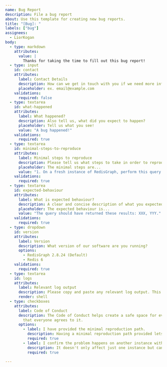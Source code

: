 ```yaml
---
name: Bug Report
description: File a bug report
about: Use this template for creating new bug reports.
title: "[Bug]: "
labels: ["bug"]
assignees:
  - LiorKogan
body:
  - type: markdown
    attributes:
      value: |
        Thanks for taking the time to fill out this bug report!
  - type: input
    id: contact
    attributes:
      label: Contact Details
      description: How can we get in touch with you if we need more info?
      placeholder: ex. email@example.com
    validations:
      required: false
  - type: textarea
    id: what-happened
    attributes:
      label: What happened?
      description: Also tell us, what did you expect to happen?
      placeholder: Tell us what you see!
      value: "A bug happened!"
    validations:
      required: true
  - type: textarea
    id: minimal-steps-to-reproduce
    attributes:
      label: Minimal steps to reproduce
      description: Please tell us what steps to take in order to reproduce this problem quickly.
      placeholder: The minimal steps are...
      value: "1. On a fresh instance of RedisGraph, perform this query X."
    validations:
      required: true
  - type: textarea
    id: expected-behaviour
    attributes:
      label: What is expected behaviour?
      description: A clear and concise description of what you expected to happen.
      placeholder: The expected behaviour is...
      value: "The query should have returned these results: XXX, YYY."
    validations:
      required: true
  - type: dropdown
    id: version
    attributes:
      label: Version
      description: What version of our software are you running?
      options:
        - RedisGraph 2.8.24 (Default)
        - Redis 6
    validations:
      required: true
  - type: textarea
    id: logs
    attributes:
      label: Relevant log output
      description: Please copy and paste any relevant log output. This will be automatically formatted into code, so no need for backticks.
      render: shell
  - type: checkboxes
    attributes:
      label: Code of Conduct
      description: The Code of Conduct helps create a safe space for everyone. We require
        that everyone agrees to it.
      options:
        - label: I have provided the minimal reproduction path.
          description: Having a minimal reproduction path provided lets us help much faster.
          required: true
        - label: I confirm the problem happens on another instance with the same state.
          description: It doesn't only affect just one instance but can be easily reproduced on another.
          required: true

---
```

